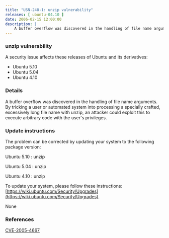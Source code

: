 ```yaml
---
title: "USN-248-1: unzip vulnerability"
releases: [ ubuntu-04.10 ]
date: 2006-02-15 12:00:00
description: |
    A buffer overflow was discovered in the handling of file name arguments. By tricking a user or automated system into processing a specially crafted, excessively long file name with unzip, an attacker could exploit this to execute arbitrary code with the user&#39;s privileges.
--- 
```

 
### unzip vulnerability

A security issue affects these releases of Ubuntu and its derivatives:

* Ubuntu 5.10
* Ubuntu 5.04
* Ubuntu 4.10

### Details

A buffer overflow was discovered in the handling of file name arguments. By tricking a user or automated system into processing a specially crafted, excessively long file name with unzip, an attacker could exploit this to execute arbitrary code with the user&#39;s privileges.

### Update instructions

The problem can be corrected by updating your system to the following package version:

Ubuntu 5.10
 : unzip 

Ubuntu 5.04
 : unzip 

Ubuntu 4.10
 : unzip 

To update your system, please follow these instructions: [https://wiki.ubuntu.com/Security/Upgrades](https://wiki.ubuntu.com/Security/Upgrades).

None

### References

 [CVE-2005-4667](http://people.ubuntu.com/~ubuntu-security/cve/CVE-2005-4667)
 
